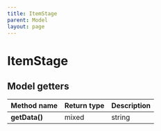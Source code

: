 ```yaml
---
title: ItemStage
parent: Model
layout: page
---
```


# ItemStage

## Model getters

Method name | Return type | Description
------------ | ------------- | -------------
**getData()** | mixed | string | [mixed type]

